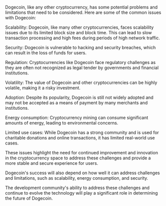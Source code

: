 Dogecoin, like any other cryptocurrency, has some potential problems and limitations that need to be considered. Here are some of the common issues with Dogecoin:

Scalability: Dogecoin, like many other cryptocurrencies, faces scalability issues due to its limited block size and block time. This can lead to slow transaction processing and high fees during periods of high network traffic.

Security: Dogecoin is vulnerable to hacking and security breaches, which can result in the loss of funds for users.

Regulation: Cryptocurrencies like Dogecoin face regulatory challenges as they are often not recognized as legal tender by governments and financial institutions.

Volatility: The value of Dogecoin and other cryptocurrencies can be highly volatile, making it a risky investment.

Adoption: Despite its popularity, Dogecoin is still not widely adopted and may not be accepted as a means of payment by many merchants and institutions.

Energy consumption: Cryptocurrency mining can consume significant amounts of energy, leading to environmental concerns.

Limited use cases: While Dogecoin has a strong community and is used for charitable donations and online transactions, it has limited real-world use cases.

These issues highlight the need for continued improvement and innovation in the cryptocurrency space to address these challenges and provide a more stable and secure experience for users.

Dogecoin's success will also depend on how well it can address challenges and limitations, such as scalability, energy consumption, and security. 

The development community's ability to address these challenges and continue to evolve the technology will play a significant role in determining the future of Dogecoin.
